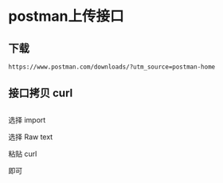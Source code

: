 
# postman上传接口
## 下载
```
https://www.postman.com/downloads/?utm_source=postman-home

```


## 接口拷贝 curl


## 
选择 import


选择 Raw text


粘贴 curl


即可
